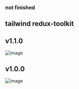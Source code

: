 ### not finished
## tailwind redux-toolkit

## v1.1.0
![image](https://user-images.githubusercontent.com/74815003/194965855-88ffe4b6-ff77-49c4-a25c-d0aa7bd515ab.png)

## v1.0.0
![image](https://user-images.githubusercontent.com/74815003/194534769-f8a652d6-cb74-4548-9fa2-df1dab3b3ea0.png)

